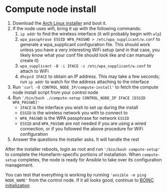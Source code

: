 # Compute node install

1. Download the [Arch Linux
   installer](https://alpinelinux.org/downloads/) and boot it.
1. If the node uses wifi, bring it up with the following commands:
    1. `ip addr` to find the wireless interface (it will probably
       begin with `wlp`)
    1. `wpa_passphrase ESSID WPA_PASSWD > /etc/wpa_supplicant/w.conf`
       to generate a wpa_supplicant configuration file. This should
       work unless you have a very interesting WiFi setup (and in that
       case, you likely know what your conf file should look like and
       can manually create it)
    1. `wpa_supplicant -B -i IFACE -c /etc/wpa_supplicant/w.conf` to
       attach to WiFi
    1. `dhcpcd IFACE` to obtain an IP address. This may take a few
       seconds; run `ip addr` to watch for the address attaching to
       the interface
1. Run `'curl -O CONTROL_NODE_IP/compute-install'` to fetch the
   compute node install script from your control node
1. Run `'/bin/bash ./compute-setup CONTROL_NODE_IP IFACE [ESSID WPA_PASSWD]'`
    * `IFACE` is the interface you wish to set up during the install
    * `ESSID` is the wireless network you with to connect to
    * `WPA_PASSWD` is the WPA passphrase for network `ESSID`
    * `ESSID` and `WPA_PASSWD` are not needed if you are using a wired
      connection, or if you followed the above procedure for WiFi
      configuration
1. Answer the questions the installer asks. It will handle the rest

After the installer reboots, login as root and run `'/bin/bash
compute-setup'` to complete the Homefarm-specific portions of
installation. When `compute-setup` completes, the node is ready for
Ansible to take over its configuration management.

You can test that everything is working by running `'ansible -m ping
NODE_NAME'` from the control node. If it all looks good, continue to
[BOINC
initialization](https://github.com/firepear/homefarm/blob/master/docs/boinc_setup.md)
